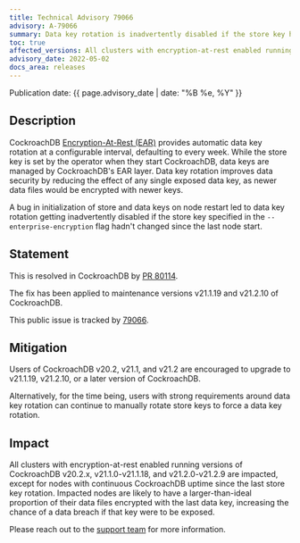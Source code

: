 ```yaml
---
title: Technical Advisory 79066
advisory: A-79066
summary: Data key rotation is inadvertently disabled if the store key hasn't changed since the last node start
toc: true
affected_versions: All clusters with encryption-at-rest enabled running versions of CockroachDB v20.2.x, v21.1.0-v21.1.18, and v21.2.0-v21.2.9.
advisory_date: 2022-05-02
docs_area: releases
---
```


Publication date: {{ page.advisory_date | date: "%B %e, %Y" }}

## Description

CockroachDB [Encryption-At-Rest (EAR)](../{{site.versions["stable"]}}/security-reference/encryption.html#encryption-at-rest-enterprise) provides automatic data key rotation at a configurable interval, defaulting to every week. While the store key is set by the operator when they start CockroachDB, data keys are managed by CockroachDB's EAR layer. Data key rotation improves data security by reducing the effect of any single exposed data key, as newer data files would be encrypted with newer keys.

A bug in initialization of store and data keys on node restart led to data key rotation getting inadvertently disabled if the store key specified in the `--enterprise-encryption` flag hadn't changed since the last node start.

## Statement

This is resolved in CockroachDB by [PR 80114](https://github.com/cockroachdb/cockroach/pull/80114).

The fix has been applied to maintenance versions v21.1.19 and v21.2.10 of CockroachDB.

This public issue is tracked by [79066](https://github.com/cockroachdb/cockroach/issues/79066).

## Mitigation

Users of CockroachDB v20.2, v21.1, and v21.2 are encouraged to upgrade to v21.1.19, v21.2.10, or a later version of CockroachDB.

Alternatively, for the time being, users with strong requirements around data key rotation can continue to manually rotate store keys to force a data key rotation.

## Impact

All clusters with encryption-at-rest enabled running versions of CockroachDB v20.2.x, v21.1.0-v21.1.18, and v21.2.0-v21.2.9 are impacted, except for nodes with continuous CockroachDB uptime since the last store key rotation. Impacted nodes are likely to have a larger-than-ideal proportion of their data files encrypted with the last data key, increasing the chance of a data breach if that key were to be exposed.

Please reach out to the [support team](https://support.cockroachlabs.com/) for more information.
